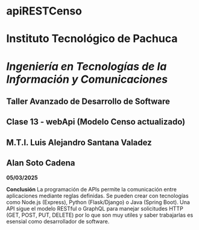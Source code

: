 # apiRESTCenso

# Instituto Tecnológico de Pachuca
# *Ingeniería en Tecnologías de la Información y Comunicaciones*

## Taller Avanzado de Desarrollo de Software
## Clase 13 - webApi (Modelo Censo actualizado)
## **M.T.I. Luis Alejandro Santana Valadez**

## Alan Soto Cadena
**05/03/2025**


 **Conclusión** 
La programación de APIs permite la comunicación entre aplicaciones mediante reglas definidas. Se pueden crear con tecnologías como Node.js (Express), Python (Flask/Django) o Java (Spring Boot). Una API sigue el modelo RESTful o GraphQL para manejar solicitudes HTTP (GET, POST, PUT, DELETE) por lo que son muy utiles y saber trabajarlas es esensial como desarrollador de software.
